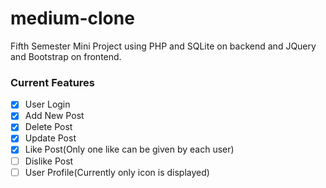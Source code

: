 # medium-clone

Fifth Semester Mini Project using PHP and SQLite on backend and JQuery and Bootstrap on frontend.

### Current Features

- [x] User Login
- [x] Add New Post
- [x] Delete Post
- [x] Update Post
- [x] Like Post(Only one like can be given by each user)
- [ ] Dislike Post
- [ ] User Profile(Currently only icon is displayed)
